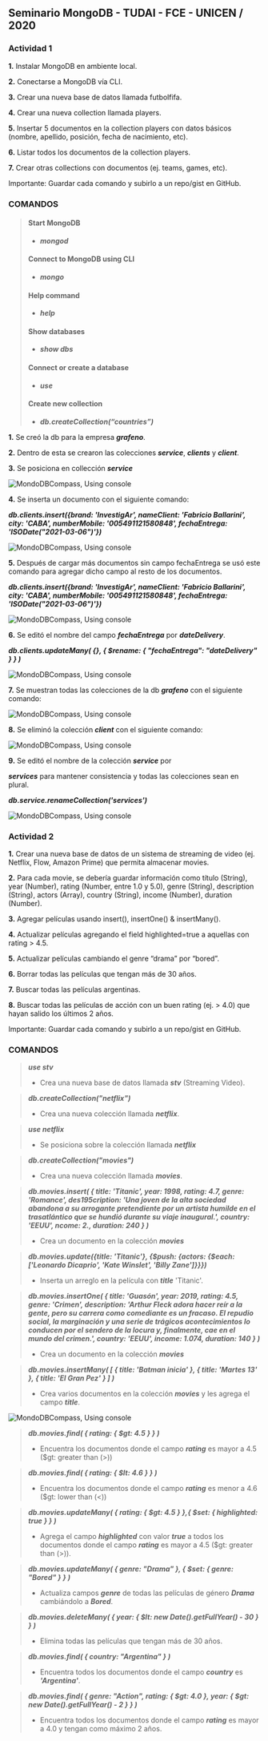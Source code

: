 ## Seminario MongoDB - TUDAI - FCE - UNICEN / 2020

### Actividad 1
**1.** Instalar MongoDB en ambiente local.

**2.** Conectarse a MongoDB vía CLI.

**3.** Crear una nueva base de datos llamada futbolfifa.

**4.** Crear una nueva collection llamada players.

**5.** Insertar 5 documentos en la collection players con datos básicos (nombre, apellido, posición, fecha de nacimiento, etc).

**6.** Listar todos los documentos de la collection players.

**7.** Crear otras collections con documentos (ej. teams, games, etc).

Importante: Guardar cada comando y subirlo a un repo/gist en GitHub.

### COMANDOS

> #### Start MongoDB 
> - ***mongod***
>
> #### Connect to MongoDB using CLI 
> - ***mongo***
>
> #### Help command 
> - ***help***
>
> #### Show databases 
> - ***show dbs***
>
> #### Connect or create a database 
> - ***use <dbname>***
>
> #### Create new collection 
> - ***db.createCollection(“countries”)***


**1.**  Se creó la db para la empresa ***grafeno***.

**2.**  Dentro de esta se crearon las colecciones ***service***, ***clients*** y ***client***.

**3.**  Se posiciona en collección ***service***

![MondoDBCompass, Using console](images/created_switched.jpg)

**4.**  Se inserta un documento con el siguiente comando: 

***db.clients.insert({brand: 'InvestigAr', nameClient: 'Fabricio Ballarini', city: 'CABA', numberMobile: '005491121580848', fechaEntrega: 'ISODate("2021-03-06")'})***

![MondoDBCompass, Using console](images/result-insert-date.jpg)

**5.**  Después de cargar más documentos sin campo fechaEntrega se usó este comando para agregar dicho campo al resto de los documentos.  

***db.clients.insert({brand: 'InvestigAr', nameClient: 'Fabricio Ballarini', city: 'CABA', numberMobile: '005491121580848', fechaEntrega: 'ISODate("2021-03-06")'})***

![MondoDBCompass, Using console](images/dbFind.jpg)

**6.**  Se editó el nombre del campo ***fechaEntrega*** por ***dateDelivery***.

***db.clients.updateMany( {}, { $rename: { "fechaEntrega": "dateDelivery" } } )***

![MondoDBCompass, Using console](images/setDate.jpg)

**7.**  Se muestran todas las colecciones de la db ***grafeno*** con el siguiente comando:

![MondoDBCompass, Using console](images/showCollection.jpg)

**8.**  Se eliminó la colección ***client*** con el siguiente comando:

![MondoDBCompass, Using console](images/dropCollection.jpg)

**9.**  Se editó el nombre de la colección ***service*** por 

***services*** para mantener consistencia y todas las colecciones sean en plural.

***db.service.renameCollection('services')***

![MondoDBCompass, Using console](images/setNameCollection.jpg)

### Actividad 2

**1.** Crear una nueva base de datos de un sistema de streaming de video
(ej. Netflix, Flow, Amazon Prime) que permita almacenar movies.

**2.** Para cada movie, se debería guardar información como título
(String), year (Number), rating (Number, entre 1.0 y 5.0), genre
(String), description (String), actors (Array<String>), country
(String), income (Number), duration (Number).

**3.** Agregar películas usando insert(), insertOne() & insertMany().

**4.** Actualizar películas agregando el field highlighted=true a aquellas
con rating > 4.5.

**5.** Actualizar películas cambiando el genre “drama” por “bored”.

**6.** Borrar todas las películas que tengan más de 30 años.

**7.** Buscar todas las películas argentinas.

**8.** Buscar todas las películas de acción con un buen rating (ej. > 4.0)
que hayan salido los últimos 2 años.

Importante: Guardar cada comando y subirlo a un repo/gist en GitHub.

### COMANDOS

> ***use stv*** 
> - Crea una nueva base de datos llamada ***stv*** (Streaming Video).

> ***db.createCollection("netflix")***
> - Crea una nueva colección llamada ***netflix***.

> ***use netflix***
> - Se posiciona sobre la colección llamada ***netflix***

> ***db.createCollection("movies")***
> - Crea una nueva colección llamada ***movies***.

> ***db.movies.insert( { title: 'Titanic', year: 1998, rating: 4.7, genre: 'Romance', des195cription: 'Una joven de la alta sociedad abandona a su arrogante pretendiente por un artista humilde en el trasatlántico que se hundió durante su viaje inaugural.', country: 'EEUU', ncome:  2., duration: 240 } )***
> - Crea un documento en la colección ***movies***

> ***db.movies.update({title: 'Titanic'}, {$push: {actors: {$each:['Leonardo Dicaprio', 'Kate Winslet', 'Billy Zane']}}})***
> - Inserta un arreglo en la película con ***title*** 'Titanic'.

> ***db.movies.insertOne( { title: 'Guasón', year: 2019, rating: 4.5, genre: 'Crimen', description: 'Arthur Fleck adora hacer reír a la gente, pero su carrera como comediante es un fracaso. El repudio social, la marginación y una serie de trágicos acontecimientos lo conducen por el sendero de la locura y, finalmente, cae en el mundo del crimen.', country: 'EEUU', income:  1.074, duration: 140 } )***
> - Crea un documento en la colección ***movies***

> ***db.movies.insertMany( [ { title: 'Batman inicia' }, { title: 'Martes 13' }, { title: 'El Gran Pez' } ] )***
> - Crea varios documentos en la colección ***movies*** y les agrega el campo ***title***.

![MondoDBCompass, Using console](images/resultMany.jpg)

> ***db.movies.find( { rating: { $gt: 4.5 } } )***
> - Encuentra los documentos donde el campo ***rating*** es mayor a 4.5 ($gt: greater than (>))

> ***db.movies.find( { rating: { $lt: 4.6 } } )***
> - Encuentra los documentos donde el campo ***rating*** es menor a 4.6 ($gt: lower than (<))

> ***db.movies.updateMany( { rating: { $gt: 4.5 } },{ $set: { highlighted: true } } )***
> - Agrega el campo ***highlighted*** con valor ***true*** a todos los documentos donde el campo ***rating*** es mayor a 4.5 ($gt: greater than (>)).

> ***db.movies.updateMany( { genre: "Drama" }, { $set: { genre: "Bored" } } )***
> - Actualiza campos ***genre*** de todas las películas de género ***Drama*** cambiándolo a ***Bored***.

> ***db.movies.deleteMany( { year: { $lt: new Date().getFullYear() - 30 } } )***
> - Elimina todas las películas que tengan más de 30 años.

> ***db.movies.find( { country: "Argentina" } )***
> - Encuentra todos los documentos donde el campo ***country*** es ***'Argentina'***.

> ***db.movies.find( { genre: "Action", rating: { $gt: 4.0 }, year: { $gt: new Date().getFullYear() - 2 } } )***
> - Encuentra todos los documentos donde el campo ***rating*** es mayor a 4.0 y tengan como máximo 2 años.








